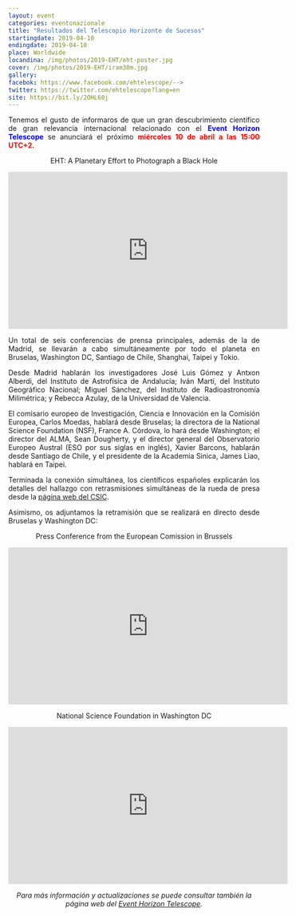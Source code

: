 ```yaml
---
layout: event
categories: eventonazionale
title: "Resultados del Telescopio Horizonte de Sucesos"
startingdate: 2019-04-10
endingdate: 2019-04-10
place: Worldwide
locandina: /img/photos/2019-EHT/eht-poster.jpg
cover: /img/photos/2019-EHT/iram30m.jpg
gallery:
facebok: https://www.facebook.com/ehtelescope/-->
twitter: https://twitter.com/ehtelescope?lang=en
site: https://bit.ly/2OHL60j
---
```


<p style="text-align: justify;">
  Tenemos el gusto de informaros de que un gran descubrimiento científico de gran relevancia internacional relacionado con el <span style="color:blue;font-weight:bold">Event Horizon Telescope</span> se anunciará el próximo <span style="color:red;font-weight:bold">miércoles 10  de abril a las 15:00 UTC+2.</span>
</p>
<div>
  <p style="text-align: center;">
    EHT: A Planetary Effort to Photograph a Black Hole
  </p>
  <p style="text-align: center;">
    <iframe width="560" height="315" src="https://www.youtube.com/embed/Pebeogdeui0" frameborder="0" allow="accelerometer; autoplay; encrypted-media; gyroscope; picture-in-picture" allowfullscreen>
    </iframe>
  </p>
</div>
<p style="text-align: justify;">
  Un total de seis conferencias de prensa principales, además de la de Madrid, se llevarán a cabo simultáneamente por todo el planeta en Bruselas, Washington DC, Santiago de Chile, Shanghai, Taipei y Tokio.
</p>
<p style="text-align: justify;">
  Desde Madrid hablarán los investigadores José Luis Gómez y Antxon Alberdi, del Instituto de Astrofísica de Andalucía; Iván Martí, del Instituto Geográfico Nacional; Miguel Sánchez, del Instituto de Radioastronomía Milimétrica; y Rebecca Azulay, de la Universidad de Valencia.
</p>
<p style="text-align: justify;">
  El comisario europeo de Investigación, Ciencia e Innovación en la Comisión Europea, Carlos Moedas, hablará desde Bruselas; la directora de la National Science Foundation (NSF), France A. Córdova, lo hará desde Washington; el director del ALMA, Sean Dougherty, y el director general del Observatorio Europeo Austral (ESO por sus siglas en inglés), Xavier Barcons, hablarán desde Santiago de Chile, y el presidente de la Academia Sinica, James Liao, hablará en Taipei.
</p>
<p style="text-align: justify;">
  Terminada la conexión simultánea, los científicos españoles explicarán los detalles del hallazgo con retrasmisiones simultáneas de la rueda de presa desde la <a href="http://www.csic.es/">página web del CSIC</a>.
</p>
<p style="text-align: justify;">
  Asimismo, os adjuntamos la retramisión que se realizará en directo desde Bruselas y Washington DC:
</p>
<div>
  <p style="text-align: center;">
    Press Conference from the European Comission in Brussels
  </p>
  <p style="text-align: center;">
    <iframe width="560" height="315" src="https://www.youtube.com/embed/Dr20f19czeE" frameborder="0" allow="accelerometer; autoplay; encrypted-media; gyroscope; picture-in-picture" allowfullscreen>
    </iframe>
  </p>
  <p style="text-align: center;">
    National Science Foundation in Washington DC
  </p>
  <p style="text-align: center;">
    <iframe width="560" height="315" src="https://www.youtube.com/embed/TQPCNWmuU_M" frameborder="0" allow="accelerometer; autoplay; encrypted-media; gyroscope; picture-in-picture" allowfullscreen>
    </iframe>
  </p>
</div>
<center><i>Para más información y actualizaciones se puede consultar también la página web del <a href="https://eventhorizontelescope.org/">Event Horizon Telescope</a>.</i></center>
